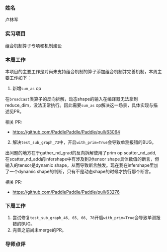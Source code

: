### 姓名

卢林军

### 实习项目

组合机制算子专项和机制建设

### 本周工作

本项目的主要工作是对尚未支持组合机制的算子添加组合机制并完善机制，本周主要工作如下：

1. 新增`sum_as` op

在`broadcast`类算子的反向拆解，动态shape的输入在编译器无法拿到reduce_dim，没法正常执行。因此需要`sum_as` op解决这一场景，具体实现与描述见PR。

相关 PR:

- https://github.com/PaddlePaddle/Paddle/pull/63064

2. 解决`test_sub_graph_73`中，开启`with_prim=True`会导致单测报错的BUG。

出问题的地方在于gather_nd_grad的反向拆解使用了prim op scatter_nd_add, 在scatter_nd_add的infershape中有涉及到对tensor shape具体数值的断言，但输入的tensor是dynamic shape，从而导致断言触发。现在我在infershape里加了一个dynamic shape的判断，只有不是动态shape的时候才执行那个断言。

相关 PR:

- https://github.com/PaddlePaddle/Paddle/pull/63276


### 下周工作

1. 尝试修复`test_sub_graph_46, 65, 66, 78`开启`with_prim=True`会导致单测报错的BUG。
2. 完善之前尚未merge的PR。

### 导师点评


